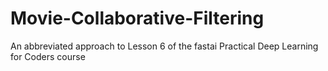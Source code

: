 # Movie-Collaborative-Filtering
An abbreviated approach to Lesson 6 of the fastai Practical Deep Learning for Coders course

